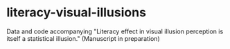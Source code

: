 # literacy-visual-illusions
Data and code accompanying "Literacy effect in visual illusion perception is itself a statistical illusion." (Manuscript in preparation)
